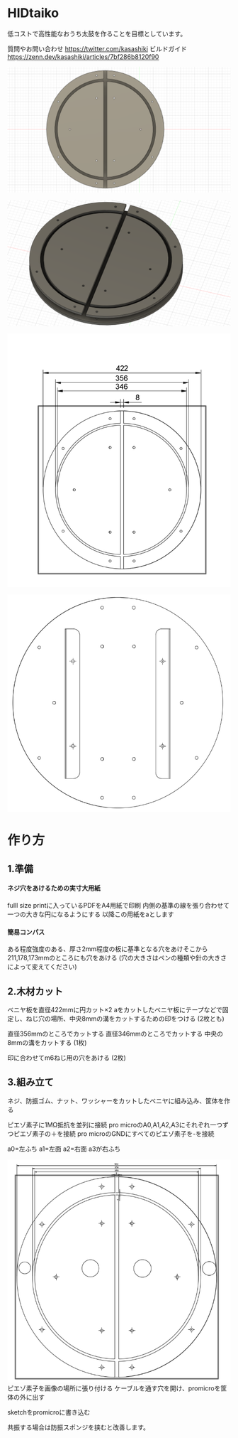 # HIDtaiko
低コストで高性能なおうち太鼓を作ることを目標としています。

質問やお問い合わせ
https://twitter.com/kasashiki
ビルドガイド
https://zenn.dev/kasashiki/articles/7bf286b8120f90

![c.png](images/images/c.png)

![b.png](images/images/b.png)


![a.png](images/images/a.png)

![e.png](images/images/e.png)

# 作り方

## 1.準備
#### ネジ穴をあけるための実寸大用紙
fulll size printに入っているPDFをA4用紙で印刷
内側の基準の線を張り合わせて一つの大きな円になるようにする
以降この用紙をaとします

#### 簡易コンパス
ある程度強度のある、厚さ2mm程度の板に基準となる穴をあけそこから211,178,173mmのところにも穴をあける
(穴の大きさはペンの種類や針の大きさによって変えてください)

## 2.木材カット
ベニヤ板を直径422mmに円カット×2
aをカットしたベニヤ板にテープなどで固定し、ねじ穴の場所、中央8mmの溝をカットするための印をつける
(2枚とも)

直径356mmのところでカットする
直径346mmのところでカットする
中央の8mmの溝をカットする
(1枚)

印に合わせてm6ねじ用の穴をあける
(2枚)

## 3.組み立て
ネジ、防振ゴム、ナット、ワッシャーをカットしたベニヤに組み込み、筐体を作る

ピエゾ素子に1MΩ抵抗を並列に接続
pro microのA0,A1,A2,A3にそれぞれ一つずつピエゾ素子の＋を接続 
pro microのGNDにすべてのピエゾ素子を-を接続

a0=左ふち a1=左面 a2=右面 a3が右ふち


![f.png](images/images/f.png)
ピエゾ素子を画像の場所に張り付ける
ケーブルを通す穴を開け、promicroを筐体の外に出す

sketchをpromicroに書き込む

共振する場合は防振スポンジを挟むと改善します。



